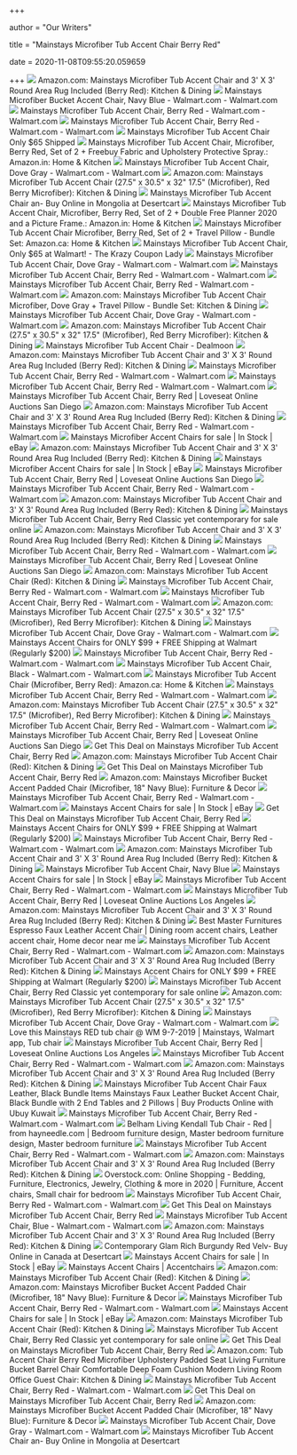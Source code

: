 +++
        
author = "Our Writers"
        
title = "Mainstays Microfiber Tub Accent Chair Berry Red"
        
date = 2020-11-08T09:55:20.059659
        
+++
[ ![](https://images-na.ssl-images-amazon.com/images/I/81-l4-VL5bL._AC_SY450_.jpg)](https://images-na.ssl-images-amazon.com/images/I/81-l4-VL5bL._AC_SY450_.jpg) Amazon.com: Mainstays Microfiber Tub Accent Chair and 3' X 3' Round Area  Rug Included (Berry Red): Kitchen & Dining
[ ![](https://i5.walmartimages.com/asr/4e5407b9-08ca-4e43-8df1-a64ade0ce0c7_2.6af828ab7845af3182375f37b371b5fc.jpeg)](https://i5.walmartimages.com/asr/4e5407b9-08ca-4e43-8df1-a64ade0ce0c7_2.6af828ab7845af3182375f37b371b5fc.jpeg) Mainstays Microfiber Bucket Accent Chair, Navy Blue - Walmart.com -  Walmart.com
[ ![](https://i5.walmartimages.com/dfw/6e29e393-5940/k2-_d259568a-ba0c-4b9d-98b4-e974925954a1.v1.jpg)](https://i5.walmartimages.com/dfw/6e29e393-5940/k2-_d259568a-ba0c-4b9d-98b4-e974925954a1.v1.jpg) Mainstays Microfiber Tub Accent Chair, Berry Red - Walmart.com - Walmart.com
[ ![](https://i5.walmartimages.com/dfw/6e29e393-e823/k2-_22f2a164-c2f2-470d-9f90-13b9b551dd78.v1.jpg)](https://i5.walmartimages.com/dfw/6e29e393-e823/k2-_22f2a164-c2f2-470d-9f90-13b9b551dd78.v1.jpg) Mainstays Microfiber Tub Accent Chair, Berry Red - Walmart.com - Walmart.com
[ ![](https://hip2save.com/wp-content/uploads/2019/04/Mainstays-Microfiber-Tub-Accent-Chair-1.jpg?resize=1024%2C768&strip=all)](https://hip2save.com/wp-content/uploads/2019/04/Mainstays-Microfiber-Tub-Accent-Chair-1.jpg?resize=1024%2C768&strip=all) Mainstays Microfiber Tub Accent Chair Only $65 Shipped
[ ![](https://images-na.ssl-images-amazon.com/images/I/51wmOG5aRAL._SX425_.jpg)](https://images-na.ssl-images-amazon.com/images/I/51wmOG5aRAL._SX425_.jpg) Mainstays Microfiber Tub Accent Chair, Microfiber, Berry Red, Set of 2 +  Freebuy Fabric and Upholstery Protective Spray.: Amazon.in: Home & Kitchen
[ ![](https://i5.walmartimages.com/asr/7bfa9aee-1e3b-4a36-9bcf-b4c1d0caf717_1.c827a75822144c6e6c749375dd2c54d4.jpeg)](https://i5.walmartimages.com/asr/7bfa9aee-1e3b-4a36-9bcf-b4c1d0caf717_1.c827a75822144c6e6c749375dd2c54d4.jpeg) Mainstays Microfiber Tub Accent Chair, Dove Gray - Walmart.com - Walmart.com
[ ![](https://m.media-amazon.com/images/I/310z0U8SCWL._AC_SS350_.jpg)](https://m.media-amazon.com/images/I/310z0U8SCWL._AC_SS350_.jpg) Amazon.com: Mainstays Microfiber Tub Accent Chair (27.5" x 30.5" x 32"  17.5" (Microfiber), Red Berry Microfiber): Kitchen & Dining
[ ![](https://m.media-amazon.com/images/I/31279sdPWUL._SL500_.jpg)](https://m.media-amazon.com/images/I/31279sdPWUL._SL500_.jpg) Mainstays Microfiber Tub Accent Chair an- Buy Online in Mongolia at  Desertcart
[ ![](https://images-na.ssl-images-amazon.com/images/I/31Fg2MHH6SL.jpg)](https://images-na.ssl-images-amazon.com/images/I/31Fg2MHH6SL.jpg) Mainstays Microfiber Tub Accent Chair, Microfiber, Berry Red, Set of 2 +  Double Free Planner 2020 and a Picture Frame.: Amazon.in: Home & Kitchen
[ ![](https://images-na.ssl-images-amazon.com/images/I/41Z4a0wHhtL._AC_.jpg)](https://images-na.ssl-images-amazon.com/images/I/41Z4a0wHhtL._AC_.jpg) Mainstays Microfiber Tub Accent Chair Microfiber, Berry Red, Set of 2 +  Travel Pillow - Bundle Set: Amazon.ca: Home & Kitchen
[ ![](https://prod-cdn-thekrazycouponlady.imgix.net/wp-content/uploads/2019/04/walmart-mainstays-tub-chair-041119a-1554978378.jpg?auto=compress,format&fit=max)](https://prod-cdn-thekrazycouponlady.imgix.net/wp-content/uploads/2019/04/walmart-mainstays-tub-chair-041119a-1554978378.jpg?auto=compress,format&fit=max) Mainstays Microfiber Tub Accent Chair, Only $65 at Walmart! - The Krazy  Coupon Lady
[ ![](https://i5.walmartimages.com/asr/0689ba85-4954-4fb7-87cc-f998b7cab796_2.ed427d539ac5c693240940aee73fcc12.jpeg)](https://i5.walmartimages.com/asr/0689ba85-4954-4fb7-87cc-f998b7cab796_2.ed427d539ac5c693240940aee73fcc12.jpeg) Mainstays Microfiber Tub Accent Chair, Dove Gray - Walmart.com - Walmart.com
[ ![](https://i5.walmartimages.com/dfw/6e29e393-f102/k2-_b51f61b1-df27-497d-b2ea-b3adff3b7618.v1.jpg)](https://i5.walmartimages.com/dfw/6e29e393-f102/k2-_b51f61b1-df27-497d-b2ea-b3adff3b7618.v1.jpg) Mainstays Microfiber Tub Accent Chair, Berry Red - Walmart.com - Walmart.com
[ ![](https://i5.walmartimages.com/dfw/6e29e393-3ad4/k2-_8feb249d-be36-4aa4-bfe6-9cd9ef5dbf9f.v1.jpg)](https://i5.walmartimages.com/dfw/6e29e393-3ad4/k2-_8feb249d-be36-4aa4-bfe6-9cd9ef5dbf9f.v1.jpg) Mainstays Microfiber Tub Accent Chair, Berry Red - Walmart.com - Walmart.com
[ ![](https://images-na.ssl-images-amazon.com/images/I/31gflvvo9uL._AC_.jpg)](https://images-na.ssl-images-amazon.com/images/I/31gflvvo9uL._AC_.jpg) Amazon.com: Mainstays Microfiber Tub Accent Chair Microfiber, Dove Gray +  Travel Pillow - Bundle Set: Kitchen & Dining
[ ![](https://i5.walmartimages.com/asr/efff261e-0b5b-4d7c-8bd8-b01a62d269c8_2.69639b722e9f802c1ad6adad662fd3b4.jpeg)](https://i5.walmartimages.com/asr/efff261e-0b5b-4d7c-8bd8-b01a62d269c8_2.69639b722e9f802c1ad6adad662fd3b4.jpeg) Mainstays Microfiber Tub Accent Chair, Dove Gray - Walmart.com - Walmart.com
[ ![](https://m.media-amazon.com/images/I/31DvhadRh0L._AC_SS350_.jpg)](https://m.media-amazon.com/images/I/31DvhadRh0L._AC_SS350_.jpg) Amazon.com: Mainstays Microfiber Tub Accent Chair (27.5" x 30.5" x 32"  17.5" (Microfiber), Red Berry Microfiber): Kitchen & Dining
[ ![](https://imgcache.dealmoon.com/thumbimg.dealmoon.com/dealmoon/c03/e85/b37/6cb3e0035a2217ed6c11377.jpg_300_300_2_9951.jpg)](https://imgcache.dealmoon.com/thumbimg.dealmoon.com/dealmoon/c03/e85/b37/6cb3e0035a2217ed6c11377.jpg_300_300_2_9951.jpg) Mainstays Microfiber Tub Accent Chair - Dealmoon
[ ![](https://m.media-amazon.com/images/I/91uqbl4uo0L._AC_UL400_.jpg)](https://m.media-amazon.com/images/I/91uqbl4uo0L._AC_UL400_.jpg) Amazon.com: Mainstays Microfiber Tub Accent Chair and 3' X 3' Round Area  Rug Included (Berry Red): Kitchen & Dining
[ ![](https://i5.walmartimages.com/dfw/6e29e393-3da1/k2-_b2076c82-163a-4e95-9c85-e1d2e5248f6d.v1.jpg)](https://i5.walmartimages.com/dfw/6e29e393-3da1/k2-_b2076c82-163a-4e95-9c85-e1d2e5248f6d.v1.jpg) Mainstays Microfiber Tub Accent Chair, Berry Red - Walmart.com - Walmart.com
[ ![](https://i5.walmartimages.com/dfw/6e29e393-e52a/k2-_31945941-98f3-4df4-8f14-d5751a65b5f8.v1.jpg)](https://i5.walmartimages.com/dfw/6e29e393-e52a/k2-_31945941-98f3-4df4-8f14-d5751a65b5f8.v1.jpg) Mainstays Microfiber Tub Accent Chair, Berry Red - Walmart.com - Walmart.com
[ ![](https://cdn.filestackcontent.com/resize=w:2000,h:2000,f:crop/auto_image/compress/quality=v:60/g5FKoViNSMS1PqWC4GHA)](https://cdn.filestackcontent.com/resize=w:2000,h:2000,f:crop/auto_image/compress/quality=v:60/g5FKoViNSMS1PqWC4GHA) Mainstays Microfiber Tub Accent Chair, Berry Red | Loveseat Online Auctions  San Diego
[ ![](https://m.media-amazon.com/images/I/71kkF8NM+7L._AC_UL400_.jpg)](https://m.media-amazon.com/images/I/71kkF8NM+7L._AC_UL400_.jpg) Amazon.com: Mainstays Microfiber Tub Accent Chair and 3' X 3' Round Area  Rug Included (Berry Red): Kitchen & Dining
[ ![](https://i5.walmartimages.com/dfw/6e29e393-8f60/k2-_9938641b-e0b8-4db1-9ffa-02bffb805a8a.v1.jpg)](https://i5.walmartimages.com/dfw/6e29e393-8f60/k2-_9938641b-e0b8-4db1-9ffa-02bffb805a8a.v1.jpg) Mainstays Microfiber Tub Accent Chair, Berry Red - Walmart.com - Walmart.com
[ ![](https://i.ebayimg.com/thumbs/images/g/oY0AAOSw~vxeuOvR/s-l225.jpg)](https://i.ebayimg.com/thumbs/images/g/oY0AAOSw~vxeuOvR/s-l225.jpg) Mainstays Microfiber Accent Chairs for sale | In Stock | eBay
[ ![](https://m.media-amazon.com/images/I/91h2ASa-Z3L._AC_UL400_.jpg)](https://m.media-amazon.com/images/I/91h2ASa-Z3L._AC_UL400_.jpg) Amazon.com: Mainstays Microfiber Tub Accent Chair and 3' X 3' Round Area  Rug Included (Berry Red): Kitchen & Dining
[ ![](https://i.ebayimg.com/thumbs/images/g/iwAAAOSwpFNe5zGz/s-l225.jpg)](https://i.ebayimg.com/thumbs/images/g/iwAAAOSwpFNe5zGz/s-l225.jpg) Mainstays Microfiber Accent Chairs for sale | In Stock | eBay
[ ![](https://cdn.filestackcontent.com/resize=w:2000,h:2000,f:crop/auto_image/compress/quality=v:60/xptX6kUR7asCJH7S3gEL)](https://cdn.filestackcontent.com/resize=w:2000,h:2000,f:crop/auto_image/compress/quality=v:60/xptX6kUR7asCJH7S3gEL) Mainstays Microfiber Tub Accent Chair, Berry Red | Loveseat Online Auctions  San Diego
[ ![](https://i5.walmartimages.com/dfw/6e29e393-a028/k2-_e61b49c4-e675-4326-ad1a-829884c83612.v1.jpg)](https://i5.walmartimages.com/dfw/6e29e393-a028/k2-_e61b49c4-e675-4326-ad1a-829884c83612.v1.jpg) Mainstays Microfiber Tub Accent Chair, Berry Red - Walmart.com - Walmart.com
[ ![](https://m.media-amazon.com/images/I/81FJB1OQtLL._AC_SS350_.jpg)](https://m.media-amazon.com/images/I/81FJB1OQtLL._AC_SS350_.jpg) Amazon.com: Mainstays Microfiber Tub Accent Chair and 3' X 3' Round Area  Rug Included (Berry Red): Kitchen & Dining
[ ![](https://i.ebayimg.com/thumbs/images/g/FKQAAOSwTLRfI4RE/s-l200.jpg)](https://i.ebayimg.com/thumbs/images/g/FKQAAOSwTLRfI4RE/s-l200.jpg) Mainstays Microfiber Tub Accent Chair, Berry Red Classic yet contemporary  for sale online
[ ![](https://images-na.ssl-images-amazon.com/images/I/512vojMaAVL._AC_UL160_SR160,160_.jpg)](https://images-na.ssl-images-amazon.com/images/I/512vojMaAVL._AC_UL160_SR160,160_.jpg) Amazon.com: Mainstays Microfiber Tub Accent Chair and 3' X 3' Round Area  Rug Included (Berry Red): Kitchen & Dining
[ ![](https://i5.walmartimages.com/asr/d8b6b6e4-cac6-4e99-9c85-f5f304387c67_2.9114d1a9f21ebea35916e53b8dec42a3.jpeg?odnWidth=282&odnHeight=282&odnBg=ffffff)](https://i5.walmartimages.com/asr/d8b6b6e4-cac6-4e99-9c85-f5f304387c67_2.9114d1a9f21ebea35916e53b8dec42a3.jpeg?odnWidth=282&odnHeight=282&odnBg=ffffff) Mainstays Microfiber Tub Accent Chair, Berry Red - Walmart.com - Walmart.com
[ ![](https://cdn.filestackcontent.com/resize=w:2000,h:2000,f:crop/auto_image/compress/quality=v:60/ziXZNTjKRAmm7zMJfFbE)](https://cdn.filestackcontent.com/resize=w:2000,h:2000,f:crop/auto_image/compress/quality=v:60/ziXZNTjKRAmm7zMJfFbE) Mainstays Microfiber Tub Accent Chair, Berry Red | Loveseat Online Auctions  San Diego
[ ![](https://m.media-amazon.com/images/I/61aBTIoJVdL._AC_UL400_.jpg)](https://m.media-amazon.com/images/I/61aBTIoJVdL._AC_UL400_.jpg) Amazon.com: Mainstays Microfiber Tub Accent Chair (Red): Kitchen & Dining
[ ![](https://i5.walmartimages.com/asr/f5f9aa58-28a7-43eb-a741-d50489d5f1e5_1.1f61dfc87c1d227c7fcfded60a66f6cd.jpeg?odnWidth=282&odnHeight=282&odnBg=ffffff)](https://i5.walmartimages.com/asr/f5f9aa58-28a7-43eb-a741-d50489d5f1e5_1.1f61dfc87c1d227c7fcfded60a66f6cd.jpeg?odnWidth=282&odnHeight=282&odnBg=ffffff) Mainstays Microfiber Tub Accent Chair, Berry Red - Walmart.com - Walmart.com
[ ![](https://i5.walmartimages.com/dfw/6e29e393-5f2b/k2-_cab871a2-e032-4b26-8cb7-b67204eb1e58.v1.jpg)](https://i5.walmartimages.com/dfw/6e29e393-5f2b/k2-_cab871a2-e032-4b26-8cb7-b67204eb1e58.v1.jpg) Mainstays Microfiber Tub Accent Chair, Berry Red - Walmart.com - Walmart.com
[ ![](https://m.media-amazon.com/images/I/51NlYZPNOgL._AC_UL400_.jpg)](https://m.media-amazon.com/images/I/51NlYZPNOgL._AC_UL400_.jpg) Amazon.com: Mainstays Microfiber Tub Accent Chair (27.5" x 30.5" x 32"  17.5" (Microfiber), Red Berry Microfiber): Kitchen & Dining
[ ![](https://i5.walmartimages.com/asr/1da4dd9a-ab81-4d3a-93a0-f75e99807b0e.ad9cbdb5e8e77f43e71a25c0b3a800ab.jpeg?odnWidth=282&odnHeight=282&odnBg=ffffff)](https://i5.walmartimages.com/asr/1da4dd9a-ab81-4d3a-93a0-f75e99807b0e.ad9cbdb5e8e77f43e71a25c0b3a800ab.jpeg?odnWidth=282&odnHeight=282&odnBg=ffffff) Mainstays Microfiber Tub Accent Chair, Dove Gray - Walmart.com - Walmart.com
[ ![](https://135dip1kp5pb1hxer93f2f2i-wpengine.netdna-ssl.com/wp-content/uploads/2020/05/mainstays-accent-chair-2.jpg)](https://135dip1kp5pb1hxer93f2f2i-wpengine.netdna-ssl.com/wp-content/uploads/2020/05/mainstays-accent-chair-2.jpg) Mainstays Accent Chairs for ONLY $99 + FREE Shipping at Walmart (Regularly  $200)
[ ![](https://i5.walmartimages.com/asr/fec8cd98-860c-414d-9894-67ddb8ec9010_1.3205dba7236847259b2341bec905c8c8.jpeg?odnWidth=282&odnHeight=282&odnBg=ffffff)](https://i5.walmartimages.com/asr/fec8cd98-860c-414d-9894-67ddb8ec9010_1.3205dba7236847259b2341bec905c8c8.jpeg?odnWidth=282&odnHeight=282&odnBg=ffffff) Mainstays Microfiber Tub Accent Chair, Berry Red - Walmart.com - Walmart.com
[ ![](https://i5.walmartimages.com/asr/ccba2e2f-ccbc-4d34-8375-2e26122396c9_4.da0e059837957bd4371d7ca6e0b8de9b.jpeg?odnWidth=612&odnHeight=612&odnBg=ffffff)](https://i5.walmartimages.com/asr/ccba2e2f-ccbc-4d34-8375-2e26122396c9_4.da0e059837957bd4371d7ca6e0b8de9b.jpeg?odnWidth=612&odnHeight=612&odnBg=ffffff) Mainstays Microfiber Tub Accent Chair, Black - Walmart.com - Walmart.com
[ ![](https://images-na.ssl-images-amazon.com/images/I/41%2BNaHPmj8L._SR600%2C315_PIWhiteStrip%2CBottomLeft%2C0%2C35_PIStarRatingFOURANDHALF%2CBottomLeft%2C360%2C-6_SR600%2C315_ZA92%2C445%2C290%2C400%2C400%2CAmazonEmberBold%2C12%2C4%2C0%2C0%2C5_SCLZZZZZZZ_FMpng_BG255%2C255%2C255.jpg)](https://images-na.ssl-images-amazon.com/images/I/41%2BNaHPmj8L._SR600%2C315_PIWhiteStrip%2CBottomLeft%2C0%2C35_PIStarRatingFOURANDHALF%2CBottomLeft%2C360%2C-6_SR600%2C315_ZA92%2C445%2C290%2C400%2C400%2CAmazonEmberBold%2C12%2C4%2C0%2C0%2C5_SCLZZZZZZZ_FMpng_BG255%2C255%2C255.jpg) Mainstays Microfiber Tub Accent Chair (Microfiber, Berry Red): Amazon.ca:  Home & Kitchen
[ ![](https://i5.walmartimages.com/dfw/6e29e393-4fa1/k2-_4db7bbd9-f9e3-4740-af71-d6a5220d4211.v1.jpg)](https://i5.walmartimages.com/dfw/6e29e393-4fa1/k2-_4db7bbd9-f9e3-4740-af71-d6a5220d4211.v1.jpg) Mainstays Microfiber Tub Accent Chair, Berry Red - Walmart.com - Walmart.com
[ ![](https://m.media-amazon.com/images/I/613Sn88YbiL._AC_UL400_.jpg)](https://m.media-amazon.com/images/I/613Sn88YbiL._AC_UL400_.jpg) Amazon.com: Mainstays Microfiber Tub Accent Chair (27.5" x 30.5" x 32"  17.5" (Microfiber), Red Berry Microfiber): Kitchen & Dining
[ ![](https://i5.walmartimages.com/asr/fe5b7cc5-1873-430e-b59e-91fdbd8b9170_2.3be3fe937a4312ccbf722e12303e9a9c.jpeg?odnWidth=100&odnHeight=100&odnBg=ffffff)](https://i5.walmartimages.com/asr/fe5b7cc5-1873-430e-b59e-91fdbd8b9170_2.3be3fe937a4312ccbf722e12303e9a9c.jpeg?odnWidth=100&odnHeight=100&odnBg=ffffff) Mainstays Microfiber Tub Accent Chair, Berry Red - Walmart.com - Walmart.com
[ ![](https://cdn.filestackcontent.com/resize=w:2000,h:2000,f:crop/auto_image/compress/quality=v:60/TohaWmCySL6K8kpSbTQI)](https://cdn.filestackcontent.com/resize=w:2000,h:2000,f:crop/auto_image/compress/quality=v:60/TohaWmCySL6K8kpSbTQI) Mainstays Microfiber Tub Accent Chair, Berry Red | Loveseat Online Auctions  San Diego
[ ![](https://images.prod.meredith.com/product/ad61496e9263699f4d5f67f0dbb13017/1601071243171/m/bowery-hill-accent-chair-in-berry)](https://images.prod.meredith.com/product/ad61496e9263699f4d5f67f0dbb13017/1601071243171/m/bowery-hill-accent-chair-in-berry) Get This Deal on Mainstays Microfiber Tub Accent Chair, Berry Red
[ ![](https://images-na.ssl-images-amazon.com/images/I/61uPqN3YaTL._AC_UL160_SR160,160_.jpg)](https://images-na.ssl-images-amazon.com/images/I/61uPqN3YaTL._AC_UL160_SR160,160_.jpg) Amazon.com: Mainstays Microfiber Tub Accent Chair (Red): Kitchen & Dining
[ ![](https://images.prod.meredith.com/product/086e7e8a35717da4803516d7e6c42de8/1592604064884/m/mainstays-marlee-animal-printed-bucket-accent-chair)](https://images.prod.meredith.com/product/086e7e8a35717da4803516d7e6c42de8/1592604064884/m/mainstays-marlee-animal-printed-bucket-accent-chair) Get This Deal on Mainstays Microfiber Tub Accent Chair, Berry Red
[ ![](https://m.media-amazon.com/images/I/81+UrmfKIkL._AC_UL400_.jpg)](https://m.media-amazon.com/images/I/81+UrmfKIkL._AC_UL400_.jpg) Amazon.com: Mainstays Microfiber Bucket Accent Padded Chair (Microfiber,  18" Navy Blue): Furniture & Decor
[ ![](https://i5.walmartimages.com/dfw/6e29e393-5fca/k2-_812a32f4-2e4e-40ce-833f-028e0c30cd58.v1.jpg)](https://i5.walmartimages.com/dfw/6e29e393-5fca/k2-_812a32f4-2e4e-40ce-833f-028e0c30cd58.v1.jpg) Mainstays Microfiber Tub Accent Chair, Berry Red - Walmart.com - Walmart.com
[ ![](https://i.ebayimg.com/thumbs/images/g/9Q8AAOSwHfpfVuCW/s-l225.jpg)](https://i.ebayimg.com/thumbs/images/g/9Q8AAOSwHfpfVuCW/s-l225.jpg) Mainstays Accent Chairs for sale | In Stock | eBay
[ ![](https://images.prod.meredith.com/product/0c5d367764f1aaebea486e49310e4dcc/1557547669795/m/elsinore-accent-chair-berry-accent-chair-furniture-sold-by-apt2b)](https://images.prod.meredith.com/product/0c5d367764f1aaebea486e49310e4dcc/1557547669795/m/elsinore-accent-chair-berry-accent-chair-furniture-sold-by-apt2b) Get This Deal on Mainstays Microfiber Tub Accent Chair, Berry Red
[ ![](https://135dip1kp5pb1hxer93f2f2i-wpengine.netdna-ssl.com/wp-content/uploads/2020/05/mainstays-accent-chair-3.jpg)](https://135dip1kp5pb1hxer93f2f2i-wpengine.netdna-ssl.com/wp-content/uploads/2020/05/mainstays-accent-chair-3.jpg) Mainstays Accent Chairs for ONLY $99 + FREE Shipping at Walmart (Regularly  $200)
[ ![](https://i5.walmartimages.com/asr/8a0545e1-e789-43bb-a022-12fe8fc75487_1.7b8a977b93f8a16df440436c84211e85.jpeg)](https://i5.walmartimages.com/asr/8a0545e1-e789-43bb-a022-12fe8fc75487_1.7b8a977b93f8a16df440436c84211e85.jpeg) Mainstays Microfiber Tub Accent Chair, Berry Red - Walmart.com - Walmart.com
[ ![](https://images-na.ssl-images-amazon.com/images/I/81RlWO-O-1L._CR0,204,1224,1224_UX175.jpg)](https://images-na.ssl-images-amazon.com/images/I/81RlWO-O-1L._CR0,204,1224,1224_UX175.jpg) Amazon.com: Mainstays Microfiber Tub Accent Chair and 3' X 3' Round Area  Rug Included (Berry Red): Kitchen & Dining
[ ![](http://images.accentchairs.us/contemporary-accent-chair-fabric-tub-sofa-living-UfcILBSIyH_89w.jpg)](http://images.accentchairs.us/contemporary-accent-chair-fabric-tub-sofa-living-UfcILBSIyH_89w.jpg) Mainstays Microfiber Tub Accent Chair, Navy Blue
[ ![](https://i.ebayimg.com/thumbs/images/g/r4YAAOSwsE1aGnnV/s-l225.jpg)](https://i.ebayimg.com/thumbs/images/g/r4YAAOSwsE1aGnnV/s-l225.jpg) Mainstays Accent Chairs for sale | In Stock | eBay
[ ![](https://i5.walmartimages.com/asr/9737cabf-b917-4bdb-b6dc-4cf0f2ec1601_1.509546c313dd3a9e6a0434705744b81f.jpeg?odnWidth=282&odnHeight=282&odnBg=ffffff)](https://i5.walmartimages.com/asr/9737cabf-b917-4bdb-b6dc-4cf0f2ec1601_1.509546c313dd3a9e6a0434705744b81f.jpeg?odnWidth=282&odnHeight=282&odnBg=ffffff) Mainstays Microfiber Tub Accent Chair, Berry Red - Walmart.com - Walmart.com
[ ![](https://cdn.filestackcontent.com/resize=w:2000,h:2000,f:crop/auto_image/compress/quality=v:60/RVdPiEWTVmemTPcPvU7g)](https://cdn.filestackcontent.com/resize=w:2000,h:2000,f:crop/auto_image/compress/quality=v:60/RVdPiEWTVmemTPcPvU7g) Mainstays Microfiber Tub Accent Chair, Berry Red | Loveseat Online Auctions  Los Angeles
[ ![](https://images-na.ssl-images-amazon.com/images/I/71hG5JQ-V1L._CR204,0,1224,1224_UX175.jpg)](https://images-na.ssl-images-amazon.com/images/I/71hG5JQ-V1L._CR204,0,1224,1224_UX175.jpg) Amazon.com: Mainstays Microfiber Tub Accent Chair and 3' X 3' Round Area  Rug Included (Berry Red): Kitchen & Dining
[ ![](https://i.pinimg.com/564x/7e/17/4e/7e174e358d84fcf9d1764c14cc665dea.jpg)](https://i.pinimg.com/564x/7e/17/4e/7e174e358d84fcf9d1764c14cc665dea.jpg) Best Master Furnitures Espresso Faux Leather Accent Chair | Dining room accent  chairs, Leather accent chair, Home decor near me
[ ![](https://i5.walmartimages.com/asr/d40cdd80-70cf-4614-af53-9ef7f6b7b665_1.7899d8ef572204bab2413918efc592a2.jpeg)](https://i5.walmartimages.com/asr/d40cdd80-70cf-4614-af53-9ef7f6b7b665_1.7899d8ef572204bab2413918efc592a2.jpeg) Mainstays Microfiber Tub Accent Chair, Berry Red - Walmart.com - Walmart.com
[ ![](https://images-na.ssl-images-amazon.com/images/I/61K4oaUbBVL._AC_UL160_SR160,160_.jpg)](https://images-na.ssl-images-amazon.com/images/I/61K4oaUbBVL._AC_UL160_SR160,160_.jpg) Amazon.com: Mainstays Microfiber Tub Accent Chair and 3' X 3' Round Area  Rug Included (Berry Red): Kitchen & Dining
[ ![](https://135dip1kp5pb1hxer93f2f2i-wpengine.netdna-ssl.com/wp-content/uploads/2020/05/mainstays-accent-chair-1.jpg)](https://135dip1kp5pb1hxer93f2f2i-wpengine.netdna-ssl.com/wp-content/uploads/2020/05/mainstays-accent-chair-1.jpg) Mainstays Accent Chairs for ONLY $99 + FREE Shipping at Walmart (Regularly  $200)
[ ![](https://i.ebayimg.com/thumbs/images/g/YD8AAOSwdCVe5~vC/s-l200.jpg)](https://i.ebayimg.com/thumbs/images/g/YD8AAOSwdCVe5~vC/s-l200.jpg) Mainstays Microfiber Tub Accent Chair, Berry Red Classic yet contemporary  for sale online
[ ![](https://m.media-amazon.com/images/I/61zKPjrTt1L._AC_UL400_.jpg)](https://m.media-amazon.com/images/I/61zKPjrTt1L._AC_UL400_.jpg) Amazon.com: Mainstays Microfiber Tub Accent Chair (27.5" x 30.5" x 32"  17.5" (Microfiber), Red Berry Microfiber): Kitchen & Dining
[ ![](https://i5.walmartimages.com/asr/a587d11b-7912-492e-8326-bc2073f7f5df.518b393d980b688897992b5782030dfb.jpeg?odnWidth=282&odnHeight=282&odnBg=ffffff)](https://i5.walmartimages.com/asr/a587d11b-7912-492e-8326-bc2073f7f5df.518b393d980b688897992b5782030dfb.jpeg?odnWidth=282&odnHeight=282&odnBg=ffffff) Mainstays Microfiber Tub Accent Chair, Dove Gray - Walmart.com - Walmart.com
[ ![](https://i.pinimg.com/originals/55/d6/d7/55d6d7d574cec76407dd4dfc245af768.jpg)](https://i.pinimg.com/originals/55/d6/d7/55d6d7d574cec76407dd4dfc245af768.jpg) Love this Mainstays RED tub chair @ WM 9-7-2019 | Mainstays, Walmart app, Tub  chair
[ ![](https://cdn.filestackcontent.com/resize=w:2000,h:2000,f:crop/auto_image/compress/quality=v:60/sz5wz0CYS5SpyEpO05Cd)](https://cdn.filestackcontent.com/resize=w:2000,h:2000,f:crop/auto_image/compress/quality=v:60/sz5wz0CYS5SpyEpO05Cd) Mainstays Microfiber Tub Accent Chair, Berry Red | Loveseat Online Auctions  Los Angeles
[ ![](https://i5.walmartimages.com/dfw/6e29e393-f102/k2-_b51f61b1-df27-497d-b2ea-b3adff3b7618.v1.jpg?odnWidth=150&odnHeight=150&odnBg=ffffff)](https://i5.walmartimages.com/dfw/6e29e393-f102/k2-_b51f61b1-df27-497d-b2ea-b3adff3b7618.v1.jpg?odnWidth=150&odnHeight=150&odnBg=ffffff) Mainstays Microfiber Tub Accent Chair, Berry Red - Walmart.com - Walmart.com
[ ![](https://images-na.ssl-images-amazon.com/images/I/81UexxdTMfL._CR204,0,1224,1224_UX175.jpg)](https://images-na.ssl-images-amazon.com/images/I/81UexxdTMfL._CR204,0,1224,1224_UX175.jpg) Amazon.com: Mainstays Microfiber Tub Accent Chair and 3' X 3' Round Area  Rug Included (Berry Red): Kitchen & Dining
[ ![](https://www.a.ubuy.com.kw/productimg/?image=aHR0cHM6Ly9pbWFnZXMtbmEuc3NsLWltYWdlcy1hbWF6b24uY29tL2ltYWdlcy9JLzYxcjJXYkM1bnZMLl9TUzQwMF8uanBn.jpg)](https://www.a.ubuy.com.kw/productimg/?image=aHR0cHM6Ly9pbWFnZXMtbmEuc3NsLWltYWdlcy1hbWF6b24uY29tL2ltYWdlcy9JLzYxcjJXYkM1bnZMLl9TUzQwMF8uanBn.jpg) Mainstays Microfiber Tub Accent Chair Faux Leather, Black Bundle Items  Mainstays Faux Leather Bucket Accent Chair, Black Bundle with 2 End Tables  and 2 Pillows | Buy Products Online with Ubuy Kuwait
[ ![](https://i5.walmartimages.com/dfw/6e29e393-5f2b/k2-_cab871a2-e032-4b26-8cb7-b67204eb1e58.v1.jpg?odnWidth=150&odnHeight=150&odnBg=ffffff)](https://i5.walmartimages.com/dfw/6e29e393-5f2b/k2-_cab871a2-e032-4b26-8cb7-b67204eb1e58.v1.jpg?odnWidth=150&odnHeight=150&odnBg=ffffff) Mainstays Microfiber Tub Accent Chair, Berry Red - Walmart.com - Walmart.com
[ ![](https://i.pinimg.com/originals/ce/63/14/ce63145b6d33a1d9e801894db0fe5746.jpg)](https://i.pinimg.com/originals/ce/63/14/ce63145b6d33a1d9e801894db0fe5746.jpg) Belham Living Kendall Tub Chair - Red | from hayneedle.com | Bedroom  furniture design, Master bedroom furniture design, Master bedroom furniture
[ ![](https://i5.walmartimages.com/asr/b564529b-dff5-480e-9bd4-7e0ddcdf6c36.542befa8cbf60f649ec2db8500a5ab79.jpeg?odnWidth=282&odnHeight=282&odnBg=ffffff)](https://i5.walmartimages.com/asr/b564529b-dff5-480e-9bd4-7e0ddcdf6c36.542befa8cbf60f649ec2db8500a5ab79.jpeg?odnWidth=282&odnHeight=282&odnBg=ffffff) Mainstays Microfiber Tub Accent Chair, Berry Red - Walmart.com - Walmart.com
[ ![](https://m.media-amazon.com/images/I/71aeZYbyVuL._AC_.__US240__.jpg)](https://m.media-amazon.com/images/I/71aeZYbyVuL._AC_.__US240__.jpg) Amazon.com: Mainstays Microfiber Tub Accent Chair and 3' X 3' Round Area  Rug Included (Berry Red): Kitchen & Dining
[ ![](https://i.pinimg.com/736x/cb/40/f3/cb40f35fb2f771290d9c86f45d7c1313.jpg)](https://i.pinimg.com/736x/cb/40/f3/cb40f35fb2f771290d9c86f45d7c1313.jpg) Overstock.com: Online Shopping - Bedding, Furniture, Electronics, Jewelry,  Clothing & more in 2020 | Furniture, Accent chairs, Small chair for bedroom
[ ![](https://i5.walmartimages.com/dfw/6e29e393-a028/k2-_e61b49c4-e675-4326-ad1a-829884c83612.v1.jpg?odnWidth=150&odnHeight=150&odnBg=ffffff)](https://i5.walmartimages.com/dfw/6e29e393-a028/k2-_e61b49c4-e675-4326-ad1a-829884c83612.v1.jpg?odnWidth=150&odnHeight=150&odnBg=ffffff) Mainstays Microfiber Tub Accent Chair, Berry Red - Walmart.com - Walmart.com
[ ![](https://assets.marthastewart.com/styles/wmax-1500/d21/plaid-bistro-set-0717/plaid-bistro-set-0717_horiz.jpg)](https://assets.marthastewart.com/styles/wmax-1500/d21/plaid-bistro-set-0717/plaid-bistro-set-0717_horiz.jpg) Get This Deal on Mainstays Microfiber Tub Accent Chair, Berry Red
[ ![](https://i5.walmartimages.com/asr/704f9483-49e1-46f1-8738-504aa98dea24_2.8ddb34613b73d3479dd0d6e6f893d420.jpeg?odnWidth=450&odnHeight=450&odnBg=ffffff)](https://i5.walmartimages.com/asr/704f9483-49e1-46f1-8738-504aa98dea24_2.8ddb34613b73d3479dd0d6e6f893d420.jpeg?odnWidth=450&odnHeight=450&odnBg=ffffff) Mainstays Microfiber Tub Accent Chair, Blue - Walmart.com - Walmart.com
[ ![](https://images-na.ssl-images-amazon.com/images/I/71eR2UBaTyL._CR204,0,1224,1224_UX175.jpg)](https://images-na.ssl-images-amazon.com/images/I/71eR2UBaTyL._CR204,0,1224,1224_UX175.jpg) Amazon.com: Mainstays Microfiber Tub Accent Chair and 3' X 3' Round Area  Rug Included (Berry Red): Kitchen & Dining
[ ![](https://images-na.ssl-images-amazon.com/images/I/618LkuDSVSL.jpg)](https://images-na.ssl-images-amazon.com/images/I/618LkuDSVSL.jpg) Contemporary Glam Rich Burgundy Red Velv- Buy Online in Canada at Desertcart
[ ![](https://i.ebayimg.com/thumbs/images/g/-xwAAOSwKpBfc2c2/s-l225.jpg)](https://i.ebayimg.com/thumbs/images/g/-xwAAOSwKpBfc2c2/s-l225.jpg) Mainstays Accent Chairs for sale | In Stock | eBay
[ ![](https://images.accentchairs.us/microfiber-tub-accent-chair-dove-gray.jpg)](https://images.accentchairs.us/microfiber-tub-accent-chair-dove-gray.jpg) Mainstays Accent Chairs | Accentchairs
[ ![](https://images-na.ssl-images-amazon.com/images/I/31BnNDhDbnL._AC_SY355_.jpg)](https://images-na.ssl-images-amazon.com/images/I/31BnNDhDbnL._AC_SY355_.jpg) Amazon.com: Mainstays Microfiber Tub Accent Chair (Red): Kitchen & Dining
[ ![](https://m.media-amazon.com/images/I/A1PYcbmtItL._AC_UL400_.jpg)](https://m.media-amazon.com/images/I/A1PYcbmtItL._AC_UL400_.jpg) Amazon.com: Mainstays Microfiber Bucket Accent Padded Chair (Microfiber,  18" Navy Blue): Furniture & Decor
[ ![](https://i5.walmartimages.com/asr/48cd2acc-81d5-4d9f-bed1-b2d8a682167e_1.da2fa1d09317c5f0c6e55b8f06f0d486.jpeg?odnWidth=282&odnHeight=282&odnBg=ffffff)](https://i5.walmartimages.com/asr/48cd2acc-81d5-4d9f-bed1-b2d8a682167e_1.da2fa1d09317c5f0c6e55b8f06f0d486.jpeg?odnWidth=282&odnHeight=282&odnBg=ffffff) Mainstays Microfiber Tub Accent Chair, Berry Red - Walmart.com - Walmart.com
[ ![](https://i.ebayimg.com/thumbs/images/g/GKMAAOSwyG1fO9jo/s-l225.jpg)](https://i.ebayimg.com/thumbs/images/g/GKMAAOSwyG1fO9jo/s-l225.jpg) Mainstays Accent Chairs for sale | In Stock | eBay
[ ![](https://images-na.ssl-images-amazon.com/images/I/51pEozSbOVL._AC_.jpg)](https://images-na.ssl-images-amazon.com/images/I/51pEozSbOVL._AC_.jpg) Amazon.com: Mainstays Microfiber Tub Accent Chair (Red): Kitchen & Dining
[ ![](https://i.ebayimg.com/thumbs/images/g/yHwAAOSwNEhfKAMp/s-l200.jpg)](https://i.ebayimg.com/thumbs/images/g/yHwAAOSwNEhfKAMp/s-l200.jpg) Mainstays Microfiber Tub Accent Chair, Berry Red Classic yet contemporary  for sale online
[ ![](https://assets.marthastewart.com/styles/wmax-1500/d29/plaid-content-wire-chair-0717/plaid-content-wire-chair-0717_horiz.jpg)](https://assets.marthastewart.com/styles/wmax-1500/d29/plaid-content-wire-chair-0717/plaid-content-wire-chair-0717_horiz.jpg) Get This Deal on Mainstays Microfiber Tub Accent Chair, Berry Red
[ ![](https://images-na.ssl-images-amazon.com/images/I/31yt75kmmnL._CR46,0,280,280_UX175.jpg)](https://images-na.ssl-images-amazon.com/images/I/31yt75kmmnL._CR46,0,280,280_UX175.jpg) Amazon.com: Tub Accent Chair Berry Red Microfiber Upholstery Padded Seat  Living Furniture Bucket Barrel Chair Comfortable Deep Foam Cushion Modern  Living Room Office Guest Chair: Kitchen & Dining
[ ![](https://i5.walmartimages.com/asr/913976af-cb17-4d5f-ae43-c7e4419f95a9_1.5da22657fa36095828337c4ed7e77963.jpeg)](https://i5.walmartimages.com/asr/913976af-cb17-4d5f-ae43-c7e4419f95a9_1.5da22657fa36095828337c4ed7e77963.jpeg) Mainstays Microfiber Tub Accent Chair, Berry Red - Walmart.com - Walmart.com
[ ![](https://images.prod.meredith.com/product/72a57ab3ce468f16bdc2bcacf9d4c8a3/1577226131168/m/box-spring-platform-bed-frame-steel-twin)](https://images.prod.meredith.com/product/72a57ab3ce468f16bdc2bcacf9d4c8a3/1577226131168/m/box-spring-platform-bed-frame-steel-twin) Get This Deal on Mainstays Microfiber Tub Accent Chair, Berry Red
[ ![](https://m.media-amazon.com/images/I/91DQsLwuPjL._AC_UL400_.jpg)](https://m.media-amazon.com/images/I/91DQsLwuPjL._AC_UL400_.jpg) Amazon.com: Mainstays Microfiber Bucket Accent Padded Chair (Microfiber,  18" Navy Blue): Furniture & Decor
[ ![](https://i5.walmartimages.com/asr/14c634a8-3873-4e3b-96c8-13fbbd1a8389_2.440867374cbf71573587b27251e33926.jpeg?odnWidth=282&odnHeight=282&odnBg=ffffff)](https://i5.walmartimages.com/asr/14c634a8-3873-4e3b-96c8-13fbbd1a8389_2.440867374cbf71573587b27251e33926.jpeg?odnWidth=282&odnHeight=282&odnBg=ffffff) Mainstays Microfiber Tub Accent Chair, Dove Gray - Walmart.com - Walmart.com
[ ![](https://m.media-amazon.com/images/I/41GfqEbxE0L.jpg)](https://m.media-amazon.com/images/I/41GfqEbxE0L.jpg) Mainstays Microfiber Tub Accent Chair an- Buy Online in Mongolia at  Desertcart
